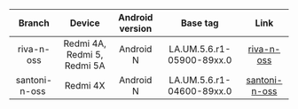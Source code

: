 | Branch | Device | Android version | Base tag | Link |
| :-: | :-: | :-: | :-: | :-: |
| riva-n-oss | Redmi 4A, Redmi 5, Redmi 5A | Android N | LA.UM.5.6.r1-05900-89xx.0 | [riva-n-oss](https://github.com/Areki-san/Xiaomi_Kernel_OpenSource/tree/riva-n-oss) |
| santoni-n-oss | Redmi 4X | Android N | LA.UM.5.6.r1-04600-89xx.0 | [santoni-n-oss](https://github.com/Areki-san/Xiaomi_Kernel_OpenSource/tree/santoni-n-oss) |
